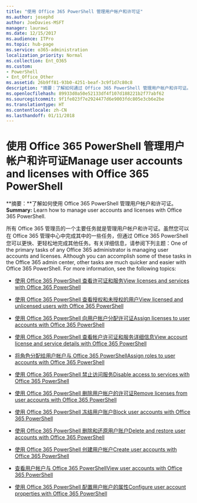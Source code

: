 ```yaml
---
title: "使用 Office 365 PowerShell 管理用户帐户和许可证"
ms.author: josephd
author: JoeDavies-MSFT
manager: laurawi
ms.date: 12/15/2017
ms.audience: ITPro
ms.topic: hub-page
ms.service: o365-administration
localization_priority: Normal
ms.collection: Ent_O365
ms.custom:
- PowerShell
- Ent_Office_Other
ms.assetid: 26b9ff81-93b0-4251-beaf-3c9f1d7c80c8
description: "摘要：了解如何通过 Office 365 PowerShell 管理用户帐户和许可证。"
ms.openlocfilehash: 89933d0a50e52133df4f107d188221b2f77abf62
ms.sourcegitcommit: 9f1fe023f7e2924477d6e9003fdc805e3cb6e2be
ms.translationtype: HT
ms.contentlocale: zh-CN
ms.lasthandoff: 01/11/2018
---
```

# <a name="manage-user-accounts-and-licenses-with-office-365-powershell"></a><span data-ttu-id="58ab9-103">使用 Office 365 PowerShell 管理用户帐户和许可证</span><span class="sxs-lookup"><span data-stu-id="58ab9-103">Manage user accounts and licenses with Office 365 PowerShell</span></span>

 <span data-ttu-id="58ab9-104">**摘要：**了解如何使用 Office 365 PowerShell 管理用户帐户和许可证。</span><span class="sxs-lookup"><span data-stu-id="58ab9-104">**Summary:** Learn how to manage user accounts and licenses with Office 365 PowerShell.</span></span>
  
<span data-ttu-id="58ab9-p101">所有 Office 365 管理员的一个主要任务就是管理用户帐户和许可证。虽然您可以在 Office 365 管理中心中完成其中的一些任务，但通过 Office 365 PowerShell 您可以更快、更轻松地完成其他任务。有关详细信息，请参阅下列主题：</span><span class="sxs-lookup"><span data-stu-id="58ab9-p101">One of the primary tasks of any Office 365 administrator is managing user accounts and licenses. Although you can accomplish some of these tasks in the Office 365 admin center, other tasks are much quicker and easier with Office 365 PowerShell. For more information, see the following topics:</span></span>
  
- [<span data-ttu-id="58ab9-108">使用 Office 365 PowerShell 查看许可证和服务</span><span class="sxs-lookup"><span data-stu-id="58ab9-108">View licenses and services with Office 365 PowerShell</span></span>](view-licenses-and-services-with-office-365-powershell.md)
    
- [<span data-ttu-id="58ab9-109">使用 Office 365 PowerShell 查看授权和未授权的用户</span><span class="sxs-lookup"><span data-stu-id="58ab9-109">View licensed and unlicensed users with Office 365 PowerShell</span></span>](view-licensed-and-unlicensed-users-with-office-365-powershell.md)
    
- [<span data-ttu-id="58ab9-110">使用 Office 365 PowerShell 向用户帐户分配许可证</span><span class="sxs-lookup"><span data-stu-id="58ab9-110">Assign licenses to user accounts with Office 365 PowerShell</span></span>](assign-licenses-to-user-accounts-with-office-365-powershell.md)
    
- [<span data-ttu-id="58ab9-111">使用 Office 365 PowerShell 查看帐户许可证和服务详细信息</span><span class="sxs-lookup"><span data-stu-id="58ab9-111">View account license and service details with Office 365 PowerShell</span></span>](view-account-license-and-service-details-with-office-365-powershell.md)
    
- [<span data-ttu-id="58ab9-112">将角色分配给用户帐户与 Office 365 PowerShell</span><span class="sxs-lookup"><span data-stu-id="58ab9-112">Assign roles to user accounts with Office 365 PowerShell</span></span>](assign-roles-to-user-accounts-with-office-365-powershell.md)
    
- [<span data-ttu-id="58ab9-113">使用 Office 365 PowerShell 禁止访问服务</span><span class="sxs-lookup"><span data-stu-id="58ab9-113">Disable access to services with Office 365 PowerShell</span></span>](disable-access-to-services-with-office-365-powershell.md)
    
- [<span data-ttu-id="58ab9-114">使用 Office 365 PowerShell 删除用户帐户的许可证</span><span class="sxs-lookup"><span data-stu-id="58ab9-114">Remove licenses from user accounts with Office 365 PowerShell</span></span>](remove-licenses-from-user-accounts-with-office-365-powershell.md)
    
- [<span data-ttu-id="58ab9-115">使用 Office 365 PowerShell 冻结用户账户</span><span class="sxs-lookup"><span data-stu-id="58ab9-115">Block user accounts with Office 365 PowerShell</span></span>](block-user-accounts-with-office-365-powershell.md)
    
- [<span data-ttu-id="58ab9-116">使用 Office 365 PowerShell 删除和还原用户账户</span><span class="sxs-lookup"><span data-stu-id="58ab9-116">Delete and restore user accounts with Office 365 PowerShell</span></span>](delete-and-restore-user-accounts-with-office-365-powershell.md)
    
- [<span data-ttu-id="58ab9-117">使用 Office 365 PowerShell 创建用户帐户</span><span class="sxs-lookup"><span data-stu-id="58ab9-117">Create user accounts with Office 365 PowerShell</span></span>](create-user-accounts-with-office-365-powershell.md)
    
- [<span data-ttu-id="58ab9-118">查看用户帐户与 Office 365 PowerShell</span><span class="sxs-lookup"><span data-stu-id="58ab9-118">View user accounts with Office 365 PowerShell</span></span>](view-user-accounts-with-office-365-powershell.md)
    
- [<span data-ttu-id="58ab9-119">使用 Office 365 PowerShell 配置用户帐户的属性</span><span class="sxs-lookup"><span data-stu-id="58ab9-119">Configure user account properties with Office 365 PowerShell</span></span>](configure-user-account-properties-with-office-365-powershell.md)
    

